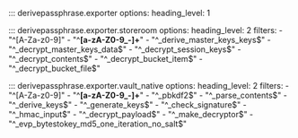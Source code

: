 ::: derivepassphrase.exporter
    options:
      heading_level: 1

::: derivepassphrase.exporter.storeroom
    options:
      heading_level: 2
      filters:
        - "^[A-Za-z0-9]"
        - "^__[a-zA-Z0-9_-]+__"
        - "^_derive_master_keys_keys$"
        - "^_decrypt_master_keys_data$"
        - "^_decrypt_session_keys$"
        - "^_decrypt_contents$"
        - "^_decrypt_bucket_item$"
        - "^_decrypt_bucket_file$"

::: derivepassphrase.exporter.vault_native
    options:
      heading_level: 2
      filters:
        - "^[A-Za-z0-9]"
        - "^__[a-zA-Z0-9_-]+__"
        - "^_pbkdf2$"
        - "^_parse_contents$"
        - "^_derive_keys$"
        - "^_generate_keys$"
        - "^_check_signature$"
        - "^_hmac_input$"
        - "^_decrypt_payload$"
        - "^_make_decryptor$"
        - "^_evp_bytestokey_md5_one_iteration_no_salt$"
